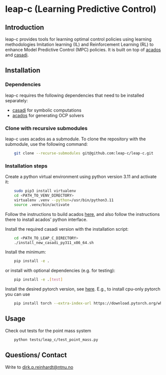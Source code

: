 # leap-c (Learning Predictive Control)

## Introduction

leap-c provides tools for learning optimal control policies using learning
methodologies Imitation learning (IL) and Reinforcement Learning (RL) to enhance
Model Predictive Control (MPC) policies. It is built on top of
[acados](https://docs.acados.org/index.html) and [casadi](https://web.casadi.org/).

## Installation

### Dependencies

leap-c requires the following dependencies that need to be installed separately:

- [casadi](https://web.casadi.org/) for symbolic computations
- [acados](https://docs.acados.org/index.html) for generating OCP solvers

### Clone with recursive submodules

leap-c uses acados as a submodule. To clone the repository with the submodule, use the following command:

``` bash
    git clone --recurse-submodules git@github.com:leap-c/leap-c.git
```

### Installation steps

Create a python virtual environment using python version 3.11 and activate it:

``` bash
    sudo pip3 install virtualenv
    cd <PATH_TO_VENV_DIRECTORY>
    virtualenv .venv --python=/usr/bin/python3.11
    source .venv/bin/activate
```

Follow the instructions to build acados [here](https://docs.acados.org/installation/),
and also follow the instructions there to install acados' python interface.

Install the required casadi version with the installation script:

``` bash
    cd <PATH_TO_LEAP_C_DIRECTORY>
    ./install_new_casadi_py311_x86_64.sh
```

Install the minimum:

``` bash
    pip install -e .
```

or install with optional dependencies (e.g. for testing):

``` bash
    pip install -e .[test]
```

Install the desired pytorch version, see [here](https://pytorch.org/get-started/locally/).
E.g., to install cpu-only pytorch you can use

``` bash
    pip install torch --extra-index-url https://download.pytorch.org/whl/cpu
```

## Usage

Check out tests for the point mass system


``` bash
    python tests/leap_c/test_point_mass.py
```

## Questions/ Contact

Write to dirk.p.reinhardt@ntnu.no
